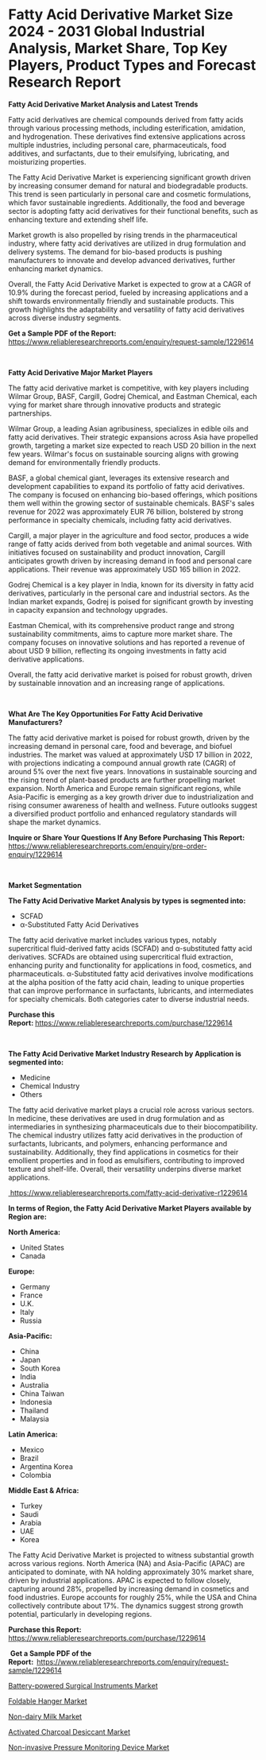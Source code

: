 <p><h1>Fatty Acid Derivative Market Size 2024 - 2031 Global Industrial Analysis, Market Share, Top Key Players, Product Types and Forecast Research Report</h1></p><p><strong>Fatty Acid Derivative Market Analysis and Latest Trends</strong></p>
<p><p>Fatty acid derivatives are chemical compounds derived from fatty acids through various processing methods, including esterification, amidation, and hydrogenation. These derivatives find extensive applications across multiple industries, including personal care, pharmaceuticals, food additives, and surfactants, due to their emulsifying, lubricating, and moisturizing properties.</p><p>The Fatty Acid Derivative Market is experiencing significant growth driven by increasing consumer demand for natural and biodegradable products. This trend is seen particularly in personal care and cosmetic formulations, which favor sustainable ingredients. Additionally, the food and beverage sector is adopting fatty acid derivatives for their functional benefits, such as enhancing texture and extending shelf life.</p><p>Market growth is also propelled by rising trends in the pharmaceutical industry, where fatty acid derivatives are utilized in drug formulation and delivery systems. The demand for bio-based products is pushing manufacturers to innovate and develop advanced derivatives, further enhancing market dynamics.</p><p>Overall, the Fatty Acid Derivative Market is expected to grow at a CAGR of 10.9% during the forecast period, fueled by increasing applications and a shift towards environmentally friendly and sustainable products. This growth highlights the adaptability and versatility of fatty acid derivatives across diverse industry segments.</p></p>
<p><strong>Get a Sample PDF of the Report:&nbsp;</strong> <a href="https://www.reliableresearchreports.com/enquiry/request-sample/1229614?utm_campaign=7&utm_medium=2&utm_source=Github&utm_content=ia&utm_term=10112024&utm_id=fatty-acid-derivative">https://www.reliableresearchreports.com/enquiry/request-sample/1229614</a></p>
<p>&nbsp;</p>
<p><strong>Fatty Acid Derivative Major Market Players</strong></p>
<p><p>The fatty acid derivative market is competitive, with key players including Wilmar Group, BASF, Cargill, Godrej Chemical, and Eastman Chemical, each vying for market share through innovative products and strategic partnerships.</p><p>Wilmar Group, a leading Asian agribusiness, specializes in edible oils and fatty acid derivatives. Their strategic expansions across Asia have propelled growth, targeting a market size expected to reach USD 20 billion in the next few years. Wilmar's focus on sustainable sourcing aligns with growing demand for environmentally friendly products.</p><p>BASF, a global chemical giant, leverages its extensive research and development capabilities to expand its portfolio of fatty acid derivatives. The company is focused on enhancing bio-based offerings, which positions them well within the growing sector of sustainable chemicals. BASF's sales revenue for 2022 was approximately EUR 76 billion, bolstered by strong performance in specialty chemicals, including fatty acid derivatives.</p><p>Cargill, a major player in the agriculture and food sector, produces a wide range of fatty acids derived from both vegetable and animal sources. With initiatives focused on sustainability and product innovation, Cargill anticipates growth driven by increasing demand in food and personal care applications. Their revenue was approximately USD 165 billion in 2022.</p><p>Godrej Chemical is a key player in India, known for its diversity in fatty acid derivatives, particularly in the personal care and industrial sectors. As the Indian market expands, Godrej is poised for significant growth by investing in capacity expansion and technology upgrades.</p><p>Eastman Chemical, with its comprehensive product range and strong sustainability commitments, aims to capture more market share. The company focuses on innovative solutions and has reported a revenue of about USD 9 billion, reflecting its ongoing investments in fatty acid derivative applications.</p><p>Overall, the fatty acid derivative market is poised for robust growth, driven by sustainable innovation and an increasing range of applications.</p></p>
<p>&nbsp;</p>
<p><strong>What Are The Key Opportunities For Fatty Acid Derivative Manufacturers?</strong></p>
<p><p>The fatty acid derivative market is poised for robust growth, driven by the increasing demand in personal care, food and beverage, and biofuel industries. The market was valued at approximately USD 17 billion in 2022, with projections indicating a compound annual growth rate (CAGR) of around 5% over the next five years. Innovations in sustainable sourcing and the rising trend of plant-based products are further propelling market expansion. North America and Europe remain significant regions, while Asia-Pacific is emerging as a key growth driver due to industrialization and rising consumer awareness of health and wellness. Future outlooks suggest a diversified product portfolio and enhanced regulatory standards will shape the market dynamics.</p></p>
<p><strong>Inquire or Share Your Questions If Any Before Purchasing This Report:</strong> <a href="https://www.reliableresearchreports.com/enquiry/pre-order-enquiry/1229614?utm_campaign=7&utm_medium=2&utm_source=Github&utm_content=ia&utm_term=10112024&utm_id=fatty-acid-derivative">https://www.reliableresearchreports.com/enquiry/pre-order-enquiry/1229614</a></p>
<p>&nbsp;</p>
<p><strong>Market Segmentation</strong></p>
<p><strong>The Fatty Acid Derivative Market Analysis by types is segmented into:</strong></p>
<p><ul><li>SCFAD</li><li>α-Substituted Fatty Acid Derivatives</li></ul></p>
<p><p>The fatty acid derivative market includes various types, notably supercritical fluid-derived fatty acids (SCFAD) and α-substituted fatty acid derivatives. SCFADs are obtained using supercritical fluid extraction, enhancing purity and functionality for applications in food, cosmetics, and pharmaceuticals. α-Substituted fatty acid derivatives involve modifications at the alpha position of the fatty acid chain, leading to unique properties that can improve performance in surfactants, lubricants, and intermediates for specialty chemicals. Both categories cater to diverse industrial needs.</p></p>
<p><strong>Purchase this Report:&nbsp;</strong><a href="https://www.reliableresearchreports.com/purchase/1229614?utm_campaign=7&utm_medium=2&utm_source=Github&utm_content=ia&utm_term=10112024&utm_id=fatty-acid-derivative">https://www.reliableresearchreports.com/purchase/1229614</a></p>
<p>&nbsp;</p>
<p><strong>The Fatty Acid Derivative Market Industry Research by Application is segmented into:</strong></p>
<p><ul><li>Medicine</li><li>Chemical Industry</li><li>Others</li></ul></p>
<p><p>The fatty acid derivative market plays a crucial role across various sectors. In medicine, these derivatives are used in drug formulation and as intermediaries in synthesizing pharmaceuticals due to their biocompatibility. The chemical industry utilizes fatty acid derivatives in the production of surfactants, lubricants, and polymers, enhancing performance and sustainability. Additionally, they find applications in cosmetics for their emollient properties and in food as emulsifiers, contributing to improved texture and shelf-life. Overall, their versatility underpins diverse market applications.</p></p>
<p><a href="https://www.reliableresearchreports.com/fatty-acid-derivative-r1229614?utm_campaign=7&utm_medium=2&utm_source=Github&utm_content=ia&utm_term=10112024&utm_id=fatty-acid-derivative">&nbsp;https://www.reliableresearchreports.com/fatty-acid-derivative-r1229614</a></p>
<p><strong>In terms of Region, the Fatty Acid Derivative Market Players available by Region are:</strong></p>
<p>
    <p> <strong> North America: </strong>
        <ul>
            <li>United States</li>
            <li>Canada</li>
        </ul>
        </p> 
    <p> <strong> Europe: </strong>
        <ul>
            <li>Germany</li>
            <li>France</li>
            <li>U.K.</li>
            <li>Italy</li>
            <li>Russia</li>
        </ul>
        </p> 
    <p> <strong> Asia-Pacific: </strong>
        <ul>
            <li>China</li>
            <li>Japan</li>
            <li>South Korea</li>
            <li>India</li>
            <li>Australia</li>
            <li>China Taiwan</li>
            <li>Indonesia</li>
            <li>Thailand</li>
            <li>Malaysia</li>
        </ul>
        </p> 
    <p> <strong> Latin America: </strong>
        <ul>
            <li>Mexico</li>
            <li>Brazil</li>
            <li>Argentina Korea</li>
            <li>Colombia</li>
        </ul>
        </p> 
    <p> <strong> Middle East & Africa: </strong>
        <ul>
            <li>Turkey</li>
            <li>Saudi</li>
            <li>Arabia</li>
            <li>UAE</li>
            <li>Korea</li>
        </ul>
    </p>
    </p>
<p><p>The Fatty Acid Derivative Market is projected to witness substantial growth across various regions. North America (NA) and Asia-Pacific (APAC) are anticipated to dominate, with NA holding approximately 30% market share, driven by industrial applications. APAC is expected to follow closely, capturing around 28%, propelled by increasing demand in cosmetics and food industries. Europe accounts for roughly 25%, while the USA and China collectively contribute about 17%. The dynamics suggest strong growth potential, particularly in developing regions.</p></p>
<p><strong>Purchase this Report: </strong><a href="https://www.reliableresearchreports.com/purchase/1229614?utm_campaign=7&utm_medium=2&utm_source=Github&utm_content=ia&utm_term=10112024&utm_id=fatty-acid-derivative">https://www.reliableresearchreports.com/purchase/1229614</a></p>
<p>&nbsp;<strong>Get a Sample PDF of the Report:&nbsp;&nbsp;</strong><a href="https://www.reliableresearchreports.com/enquiry/request-sample/1229614?utm_campaign=7&utm_medium=2&utm_source=Github&utm_content=ia&utm_term=10112024&utm_id=fatty-acid-derivative">https://www.reliableresearchreports.com/enquiry/request-sample/1229614</a></p>
<p><strong></strong></p>
<p><p><a href="https://issuu.com/reportprime-2/docs/battery-powered-surgical-instrument_81e30f51e62a31?utm_campaign=7&utm_medium=2&utm_source=Github&utm_content=ia&utm_term=10112024&utm_id=fatty-acid-derivative">Battery-powered Surgical Instruments Market</a></p><p><a href="https://www.linkedin.com/pulse/charting-future-comprehensive-analysis-global-foldable-hanger-liwse?utm_campaign=7&utm_medium=2&utm_source=Github&utm_content=ia&utm_term=10112024&utm_id=fatty-acid-derivative">Foldable Hanger Market</a></p><p><a href="https://www.linkedin.com/pulse/decoding-non-dairy-milk-market-signals-growth-algorithms-dvi6e?utm_campaign=7&utm_medium=2&utm_source=Github&utm_content=ia&utm_term=10112024&utm_id=fatty-acid-derivative">Non-dairy Milk Market</a></p><p><a href="https://github.com/arnaudyclavinec/Market-Research-Report-List-1/blob/main/activated-charcoal-desiccant-market.md?utm_campaign=7&utm_medium=2&utm_source=Github&utm_content=ia&utm_term=10112024&utm_id=fatty-acid-derivative">Activated Charcoal Desiccant Market</a></p><p><a href="https://issuu.com/reportprime-2/docs/non-invasive-pressure-monitoring-de_ac0df3191cea28?utm_campaign=7&utm_medium=2&utm_source=Github&utm_content=ia&utm_term=10112024&utm_id=fatty-acid-derivative">Non-invasive Pressure Monitoring Device Market</a></p></p>